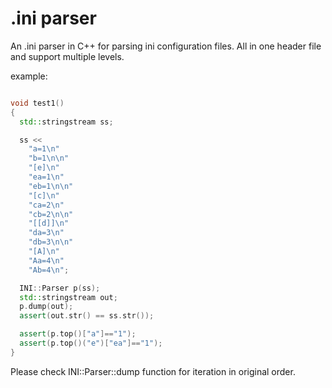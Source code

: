 .ini parser
==========

An .ini parser in C++ for parsing ini configuration files. All in one header file and support multiple
levels.

example:

```cpp

void test1()
{
  std::stringstream ss;

  ss << 
    "a=1\n"
    "b=1\n\n"
    "[e]\n"
    "ea=1\n"
    "eb=1\n\n"
    "[c]\n"
    "ca=2\n"
    "cb=2\n\n"
    "[[d]]\n"
    "da=3\n"
    "db=3\n\n"
    "[A]\n"
    "Aa=4\n"
    "Ab=4\n";

  INI::Parser p(ss);
  std::stringstream out;
  p.dump(out);
  assert(out.str() == ss.str());

  assert(p.top()["a"]=="1");
  assert(p.top()("e")["ea"]=="1");
}
```

Please check INI::Parser::dump function for iteration in original order.

